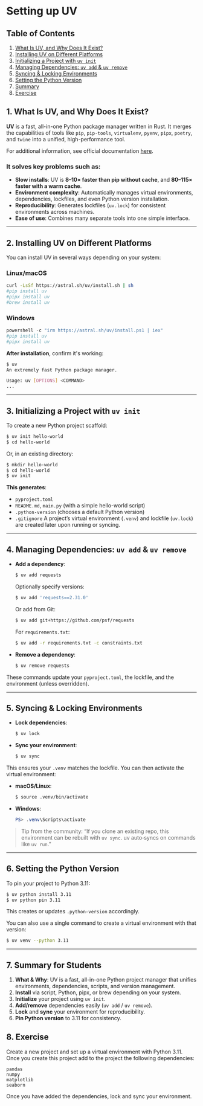 # Setting up UV

## Table of Contents

1. [What Is UV, and Why Does It Exist?](#1-what-is-uv-and-why-does-it-exist)
2. [Installing UV on Different Platforms](#2-installing-uv-on-different-platforms)
3. [Initializing a Project with `uv init`](#3-initializing-a-project-with-uv-init)
4. [Managing Dependencies: `uv add` & `uv remove`](#4-managing-dependencies-uv-add-and-uv-remove)
5. [Syncing & Locking Environments](#5-syncing-and-locking-environments)
6. [Setting the Python Version](#6-setting-the-python-version-to-311)
7. [Summary](#7-summary-for-students)
8. [Exercise](#8-exercise)

## 1. What Is UV, and Why Does It Exist?

**UV** is a fast, all-in-one Python package manager written in Rust. It merges the capabilities of tools like `pip`, `pip-tools`, `virtualenv`, `pyenv`, `pipx`, `poetry`, and `twine` into a unified, high-performance tool.

For additional information, see official documentation [here](https://docs.astral.sh/uv/).

### It solves key problems such as:

* **Slow installs**: UV is **8–10× faster than pip without cache**, and **80–115× faster with a warm cache**.
* **Environment complexity**: Automatically manages virtual environments, dependencies, lockfiles, and even Python version installation.
* **Reproducibility**: Generates lockfiles (`uv.lock`) for consistent environments across machines.
* **Ease of use**: Combines many separate tools into one simple interface.

---

## 2. Installing UV on Different Platforms

You can install UV in several ways depending on your system:

### Linux/macOS
```bash
curl -LsSf https://astral.sh/uv/install.sh | sh
#pip install uv
#pipx install uv
#brew install uv
```

### Windows
```powershell
powershell -c "irm https://astral.sh/uv/install.ps1 | iex"
#pip install uv
#pipx install uv
```

**After installation**, confirm it's working:

```bash
$ uv
An extremely fast Python package manager.

Usage: uv [OPTIONS] <COMMAND>
...
```

---

## 3. Initializing a Project with `uv init`

To create a new Python project scaffold:

```bash
$ uv init hello-world
$ cd hello-world
```

Or, in an existing directory:

```bash
$ mkdir hello-world
$ cd hello-world
$ uv init
```

**This generates**:

* `pyproject.toml`
* `README.md`, `main.py` (with a simple hello-world script)
* `.python-version` (chooses a default Python version)
* `.gitignore`
  A project’s virtual environment (`.venv`) and lockfile (`uv.lock`) are created later upon running or syncing.

---

## 4. Managing Dependencies: `uv add` & `uv remove`

* **Add a dependency**:

  ```bash
  $ uv add requests
  ```

  Optionally specify versions:

  ```bash
  $ uv add 'requests==2.31.0'
  ```

  Or add from Git:

  ```bash
  $ uv add git+https://github.com/psf/requests
  ```

  For `requirements.txt`:

  ```bash
  $ uv add -r requirements.txt -c constraints.txt
  ```

* **Remove a dependency**:

  ```bash
  $ uv remove requests
  ```

These commands update your `pyproject.toml`, the lockfile, and the environment (unless overridden).

---

## 5. Syncing & Locking Environments

* **Lock dependencies**:

  ```bash
  $ uv lock
  ```

* **Sync your environment**:

  ```bash
  $ uv sync
  ```

This ensures your `.venv` matches the lockfile. You can then activate the virtual environment:

* **macOS/Linux**:

  ```bash
  $ source .venv/bin/activate
  ```

* **Windows**:

  ```powershell
  PS> .venv\Scripts\activate
  ```


> Tip from the community:
> “If you clone an existing repo, this environment can be rebuilt with `uv sync`. uv auto‑syncs on commands like `uv run`.”

---

## 6. Setting the Python Version

To pin your project to Python 3.11:

```bash
$ uv python install 3.11
$ uv python pin 3.11
```

This creates or updates `.python-version` accordingly.

You can also use a single command to create a virtual environment with that version:

```bash
$ uv venv --python 3.11
```

---

## 7. Summary for Students

1. **What & Why**: UV is a fast, all-in-one Python project manager that unifies environments, dependencies, scripts, and version management.
2. **Install** via script, Python, pipx, or brew depending on your system.
3. **Initialize** your project using `uv init`.
4. **Add/remove** dependencies easily (`uv add` / `uv remove`).
5. **Lock** and **sync** your environment for reproducibility.
6. **Pin Python version** to 3.11 for consistency.

## 8. Exercise

Create a new project and set up a virtual environment with Python 3.11. Once you create this project add to the project the following dependencies:

```
pandas
numpy
matplotlib
seaborn
```

Once you have added the dependencies, lock and sync your environment.
